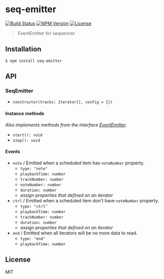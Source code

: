 # seq-emitter
[![Build Status](http://img.shields.io/travis/mohayonao/seq-emitter.svg?style=flat-square)](https://travis-ci.org/mohayonao/seq-emitter)
[![NPM Version](http://img.shields.io/npm/v/seq-emitter.svg?style=flat-square)](https://www.npmjs.org/package/seq-emitter)
[![License](http://img.shields.io/badge/license-MIT-brightgreen.svg?style=flat-square)](http://mohayonao.mit-license.org/)

> EventEmitter for sequencer

## Installation

```
$ npm install seq-emitter
```
## API
### SeqEmitter
- `constructor(tracks: Iterator[], config = {})`

#### Instance methods
_Also implements methods from the interface [EventEmitter](https://nodejs.org/api/events.html)._

- `start(): void`
- `stop(): void`

#### Events
- `note` / Emitted when a scheduled item has `noteNumber` property.
  - `type: "note"`
  - `playbackTime: number`
  - `trackNumber: number`
  - `noteNumber: number`
  - `duration: number`
  - _assign properties that defined on an iterator_
- `ctrl` / Emitted when a scheduled item don't have `noteNumber` property.
  - `type: "ctrl"`
  - `playbackTime: number`
  - `trackNumber: number`
  - `duration: number`
  - _assign properties that defined on an iterator_
- `end` / Emitted when all iterators will be no more data to read.
  - `type: "end"`
  - `playbackTime: number`

## License

MIT
